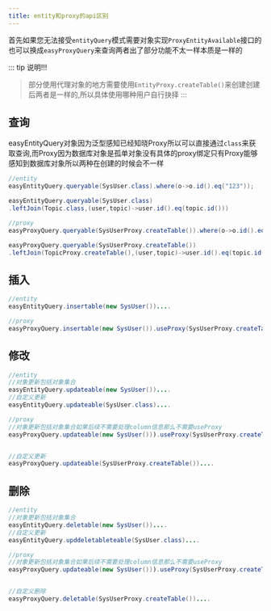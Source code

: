 ```yaml
---
title: entity和proxy的api区别
---
```



首先如果您无法接受`entityQuery`模式需要对象实现`ProxyEntityAvailable`接口的也可以换成`easyProxyQuery`来查询两者出了部分功能不太一样本质是一样的


::: tip 说明!!!
> 部分使用代理对象的地方需要使用`EntityProxy.createTable()`来创建创建后两者是一样的,所以具体使用哪种用户自行抉择
:::

## 查询
easyEntityQuery对象因为泛型感知已经知晓Proxy所以可以直接通过`class`来获取查询,而Proxy因为数据库对象是孤单对象没有具体的proxy绑定只有Proxy能够感知到数据库对象所以两种在创建的时候会不一样

```java
//entity
easyEntityQuery.queryable(SysUser.class).where(o->o.id().eq("123"));

easyEntityQuery.queryable(SysUser.class)
.leftJoin(Topic.class,(user,topic)->user.id().eq(topic.id()))

//proxy
easyProxyQuery.queryable(SysUserProxy.createTable()).where(o->o.id().eq("123"));

easyProxyQuery.queryable(SysUserProxy.createTable())
.leftJoin(TopicProxy.createTable(),(user,topic)->user.id().eq(topic.id()))
```

## 插入
```java
//entity
easyEntityQuery.insertable(new SysUser())....

//proxy
easyProxyQuery.insertable(new SysUser()).useProxy(SysUserProxy.createTable())....

```

## 修改
```java
//entity
//对象更新包括对象集合
easyEntityQuery.updateable(new SysUser())....
//自定义更新
easyEntityQuery.updateable(SysUser.class)....

//proxy
//对象更新包括对象集合如果后续不需要处理column信息那么不需要useProxy
easyProxyQuery.updateable(new SysUser())).useProxy(SysUserProxy.createTable())....


//自定义更新
easyProxyQuery.updateable(SysUserProxy.createTable())....

```



## 删除
```java
//entity
//对象更新包括对象集合
easyEntityQuery.deletable(new SysUser())....
//自定义更新
easyEntityQuery.upddeletableteable(SysUser.class)....

//proxy
//对象更新包括对象集合如果后续不需要处理column信息那么不需要useProxy
easyProxyQuery.updateable(new SysUser())).useProxy(SysUserProxy.createTable())....


//自定义删除
easyProxyQuery.deletable(SysUserProxy.createTable())....
